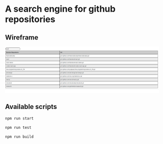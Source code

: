 # A search engine for github repositories

## Wireframe

![alt text](./src/assets/wireframe.PNG)

## Available scripts

```
npm run start
```

```
npm run test
```

```
npm run build
```






